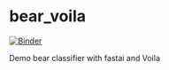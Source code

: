 # bear_voila

[![Binder](https://mybinder.org/badge_logo.svg)](https://mybinder.org/v2/gh/vinidlidoo/bear_voila/HEAD?urlpath=%2Fvoila%2Frender%2Fbear_classifier.ipynb)

Demo bear classifier with fastai and Voila
